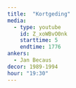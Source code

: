```yaml
---
title:  "Kortgeding"
media:
  - type: youtube
    id: Z_xoWBvO0nk
    starttime: 5
    endtime: 1776
ankers:
  - Jan Becaus
decor: 1989-1994
hour: "19:30"
---
```

